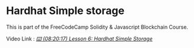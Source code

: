 # Hardhat Simple storage

This is part of the FreeCodeCamp Solidity & Javascript Blockchain Course.

Video Link : _[⌨️ (08:20:17) Lesson 6: Hardhat Simple Storage](https://www.youtube.com/watch?v=gyMwXuJrbJQ&t=30017s)_